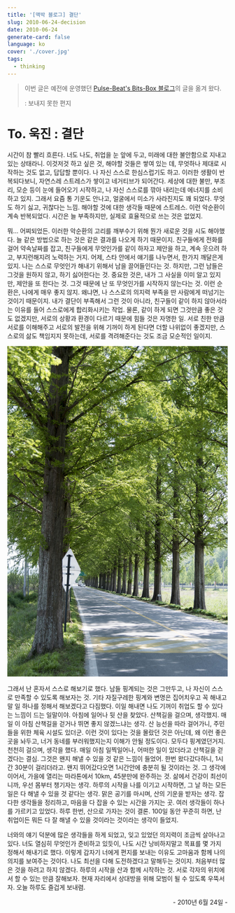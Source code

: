 ```yaml
---
title: '[맥박 블로그] 결단'
slug: 2010-06-24-decision
date: 2010-06-24
generate-card: false
language: ko
cover: './cover.jpg'
tags:
  - thinking
---
```


> 이번 글은 예전에 운영했던 [Pulse-Beat's Bits-Box 블로그](https://pulsebeat.tistory.com/)의 글을 옮겨 왔다.
>
> : 보내지 못한 편지

# To. 욱진 : 결단

시간이 참 빨리 흐른다. 너도 나도, 취업을 눈 앞에 두고, 미래에 대한 불안함으로 지내고 있는 상태라니. 이것저것 하고 싶은 것, 해야할 것들은 쌓여 있는 데, 무엇하나 제대로 시작하는 것도 없고, 답답할 뿐이다. 나 자신 스스로 한심스럽기도 하고. 이러한 생활이 반복되다보니, 자연스레 스트레스가 쌓이고 네거티브가 되어간다. 세상에 대한 불만, 부조리, 모순 등이 눈에 들어오기 시작하고, 나 자신 스스로를 깎아 내리는데 에너지를 소비하고 있지. 그래서 요즘 통 기운도 안나고, 얼굴에서 미소가 사라진지도 꽤 되었다. 무엇도 하기 싫고, 귀찮다는 느낌. 해야할 것에 대한 생각들 때문에 스트레스. 이런 악순환이 계속 반복되었다. 시간은 늘 부족하지만, 실제로 효율적으로 쓰는 것은 없었지.

뭐... 어찌되었든. 이러한 악순환의 고리를 깨부수기 위해 뭔가 새로운 것을 시도 해야했다. 늘 같은 방법으로 하는 것은 같은 결과를 나오게 하기 때문이지. 친구들에게 전화를 걸어 약속날짜를 잡고, 친구들에게 무엇인가를 같이 하자고 제안을 하고, 계속 웃으려 하고, 부지런해지려 노력하는 거지. 어제, 스타 안에서 얘기를 나누면서, 한가지 깨달은게 있지. 나는 스스로 무엇인가 해내기 위해서 남을 끌어들인다는 것. 하지만, 그런 남들은 그것을 원하지 않고, 하기 싫어한다는 것. 중요한 것은, 내가 그 사실을 이미 알고 있지만, 제안을 또 한다는 것. 그것 때문에 난 또 무엇인가를 시작하지 않는다는 것. 이런 순환은, 나에게 매우 좋지 않지. 왜냐면, 나 스스로의 의지력 부족을 딴 사람에게 떠넘기는 것이기 때문이지. 내가 결단이 부족해서 그런 것이 아니라, 친구들이 같이 하지 않아서라는 이유를 들어 스스로에게 합리화시키는 작업. 물론, 같이 하게 되면 그것만큼 좋은 것도 없겠지만, 서로의 상황과 환경이 다르기 때문에 힘들 것은 자명한 일. 서로 친한 만큼 서로를 이해해주고 서로의 발전을 위해 기꺼이 하게 된다면 더할 나위없이 좋겠지만, 스스로의 삶도 책임지지 못하는데, 서로를 격려해준다는 것도 조금 모순적인 일이지.

![길, TedKim/Pixabay](./cover.jpg)

그래서 난 혼자서 스스로 해보기로 했다. 남들 핑계되는 것은 그만두고, 나 자신이 스스로 만족할 수 있도록 해보자는 것. 기타 자질구레한 핑계와 변명은 집어치우고 꼭 해내고 말 일 하나를 정해서 해보겠다고 다짐했다. 이일 해내면 나도 기꺼이 취업도 할 수 있다는 느낌이 드는 일말이야. 아침에 일어나 뒷 산을 찾았다. 산책길을 걸으며, 생각했지. 매일 이 아침 산책길을 걷거나 뛰면 좋지 않겠느냐는 생각. 산 능선을 따라 걸어가니, 주민들을 위한 체육 시설도 있더군. 이런 것이 있다는 것을 몰랐던 것은 아닌데, 왜 이런 좋은 곳을 놔두고, 너거 동네를 부러워했지는지 이해가 안될 정도이다. 모두다 핑계였던거지. 천천히 걸으며, 생각을 했다. 매일 아침 일찍일어나, 어떠한 일이 있더라고 산책길을 걷겠다는 결심. 그것은 왠지 해낼 수 있을 것 같은 느낌이 들었어. 한번 왔다갔다하니, 1시간 30분이 걸리더라고. 왠지 뛰어갔다오면 1시간안에 충분히 될 것이라는 것. 그 생각에 이어서, 가을에 열리는 마라톤에서 10km, 45분만에 완주하는 것. 삶에서 건강이 최선이니까, 우선 몸부터 챙기자는 생각. 하루의 시작을 나를 이기고 시작하면, 그 날 하는 모든 일은 다 해낼 수 있을 것 같다는 생각. 맑은 공기를 마시며, 산의 기운을 받자는 생각. 잡다한 생각들을 정리하고, 마음을 다 잡을 수 있는 시간을 가지는 곳. 여러 생각들이 하나를 가르키고 있었다. 하루 한번, 산으로 가자는 것이 결론. 100일 동안 꾸준히 하면, 난 취업이든 뭐든 다 잘 해낼 수 있을 것이라는 것이라는 생각이 들었지.

너와의 얘기 덕분에 많은 생각들을 하게 되었고, 잊고 있었던 의지력이 조금씩 살아나고 있다. 너도 열심히 무엇인가 준비하고 있듯이, 나도 시간 낭비하지말고 목표를 몇 가지 정해서 해내기로 했다. 이렇게 갑자기 너에게 편지를 보내는 이유도 고마움과 함께 나의 의지를 보여주는 것이다. 나도 최선을 다해 도전하겠다고 말해두는 것이지. 처음부터 많은 것을 하려고 하지 않겠다. 하루의 시작을 산과 함께 시작하는 것. 서로 각자의 위치에서 할 수 있는 만큼 잘해보자. 현재 자리에서 상대방을 위해 모범이 될 수 있도록 우뚝서자. 오늘 하루도 즐겁게 보내렴.

<p style="text-align:right;">- 2010년 6월 24일 -</p>
